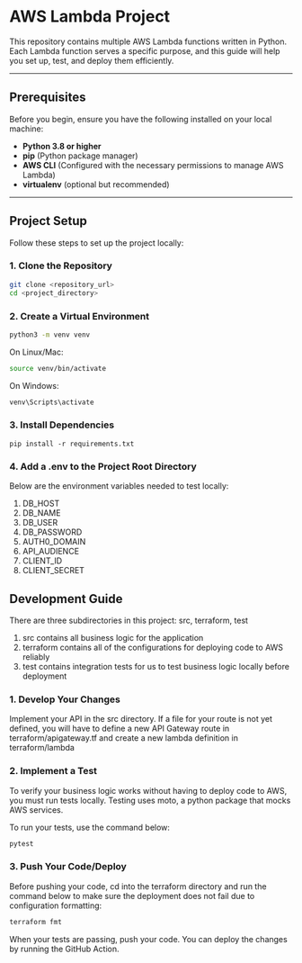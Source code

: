 # AWS Lambda Project

This repository contains multiple AWS Lambda functions written in Python. Each Lambda function serves a specific purpose, and this guide will help you set up, test, and deploy them efficiently.

---

## Prerequisites

Before you begin, ensure you have the following installed on your local machine:

- **Python 3.8 or higher**
- **pip** (Python package manager)
- **AWS CLI** (Configured with the necessary permissions to manage AWS Lambda)
- **virtualenv** (optional but recommended)

---

## Project Setup

Follow these steps to set up the project locally:

### 1. Clone the Repository

```bash
git clone <repository_url>
cd <project_directory>
```

### 2. Create a Virtual Environment

```bash
python3 -m venv venv
```

On Linux/Mac:

```bash
source venv/bin/activate
```

On Windows:

```powershell
venv\Scripts\activate
```

### 3. Install Dependencies

```
pip install -r requirements.txt
```

### 4. Add a .env to the Project Root Directory

Below are the environment variables needed to test locally:

1. DB_HOST
2. DB_NAME
3. DB_USER
4. DB_PASSWORD
5. AUTH0_DOMAIN
6. API_AUDIENCE
7. CLIENT_ID
8. CLIENT_SECRET

## Development Guide

There are three subdirectories in this project: src, terraform, test

1. src contains all business logic for the application
2. terraform contains all of the configurations for deploying code to AWS reliably
3. test contains integration tests for us to test business logic locally before deployment

### 1. Develop Your Changes

Implement your API in the src directory. If a file for your route is not yet defined,
you will have to define a new API Gateway route in terraform/apigateway.tf and create a new
lambda definition in terraform/lambda

### 2. Implement a Test

To verify your business logic works without having to deploy code to AWS, you must run tests locally.
Testing uses moto, a python package that mocks AWS services.

To run your tests, use the command below:

```bash
pytest
```

### 3. Push Your Code/Deploy

Before pushing your code, cd into the terraform directory and run the command below to make sure the
deployment does not fail due to configuration formatting:

```bash
terraform fmt
```

When your tests are passing, push your code. You can deploy the changes by running the GitHub Action.

